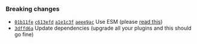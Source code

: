### Breaking changes

*   [`01b11fe`](https://github.com/remarkjs/react-markdown/commit/01b11fe)
    [`c613efd`](https://github.com/remarkjs/react-markdown/commit/c613efd)
    [`a1e1c3f`](https://github.com/remarkjs/react-markdown/commit/a1e1c3f)
    [`aeee9ac`](https://github.com/remarkjs/react-markdown/commit/aeee9ac)
    Use ESM
    (please [read this](https://gist.github.com/sindresorhus/a39789f98801d908bbc7ff3ecc99d99c))
*   [`3dffd6a`](https://github.com/remarkjs/react-markdown/commit/3dffd6a)
    Update dependencies
    (upgrade all your plugins and this should go fine)

 
